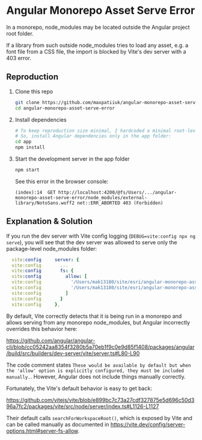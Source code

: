 # Angular Monorepo Asset Serve Error

In a monorepo, node_modules may be located outside the Angular project root folder.

If a library from such outside node_modules tries to load any asset, e.g. a font file from a CSS file, the import is blocked by Vite's dev server with a 403 error.

## Reproduction

1. Clone this repo

   ```sh
   git clone https://github.com/maxpatiiuk/angular-monorepo-asset-serve-error
   cd angular-monorepo-asset-serve-error
   ```

2. Install dependencies

   ```sh
   # To keep reproduction size minimal, I hardcoded a minimal root-level node_modules
   # So, install Angular dependencies only in the app folder:
   cd app
   npm install
   ```

3. Start the development server in the app folder

   ```sh
   npm start
   ```

   See this error in the browser console:

   ```
   (index):14  GET http://localhost:4200/@fs/Users/.../angular-monorepo-asset-serve-error/node_modules/external-library/NotoSans.woff2 net::ERR_ABORTED 403 (Forbidden)
   ```

## Explanation & Solution

If you run the dev server with Vite config logging (`DEBUG=vite:config npx ng serve`), you will see that the dev server was allowed to serve only the package-level node_modules folder:

```yaml
  vite:config     server: {
  vite:config       ...
  vite:config       fs: {
  vite:config         allow: [
  vite:config           '/Users/mak13180/site/esri/angular-monorepo-asset-serve-error/app/.angular/cache/20.2.0/reproduction/vite',
  vite:config           '/Users/mak13180/site/esri/angular-monorepo-asset-serve-error/app/node_modules'
  vite:config         ]
  vite:config       }
  vite:config     },
```

By default, Vite correctly detects that it is being run in a monorepo and allows serving from any monorepo node_modules, but Angular incorrectly overrides this behavior here:

https://github.com/angular/angular-cli/blob/cc05242aa8354f3280b5a70eb1f9c0e9d85f1408/packages/angular/build/src/builders/dev-server/vite/server.ts#L80-L90

The code comment states `These would be available by default but when the 'allow' option is explicitly configured, they must be included manually.`. However, Angular does not include things manually correctly.

Fortunately, the Vite's default behavior is easy to get back:

https://github.com/vitejs/vite/blob/e899bc7c73a27cdf327875e5d696c50d396a7fc2/packages/vite/src/node/server/index.ts#L1126-L1127

Their default calls `searchForWorkspaceRoot()`, which is exposed by Vite and can be called manually as documented in https://vite.dev/config/server-options.html#server-fs-allow.
